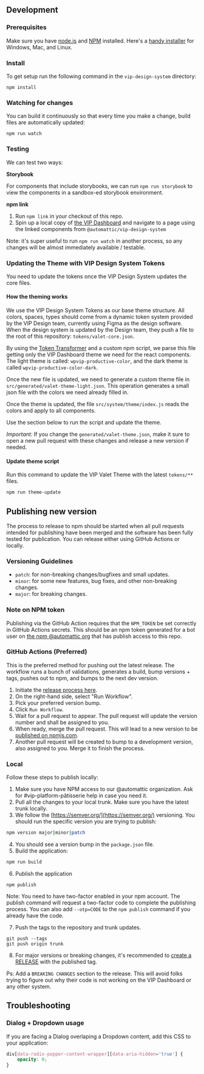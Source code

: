 ## Development

### Prerequisites

Make sure you have [node.js](https://nodejs.org/) and [NPM](https://docs.npmjs.com/getting-started/what-is-npm) installed. Here's a [handy installer](https://nodejs.org/download/) for Windows, Mac, and Linux.

### Install

To get setup run the following command in the `vip-design-system` directory:

```
npm install
```

### Watching for changes

You can build it continuously so that every time you make a change, build files are automatically updated:

```
npm run watch
```

### Testing

We can test two ways:

**Storybook**

For components that include storybooks, we can run `npm run storybook` to view the components in a sandbox-ed storybook environment.

**npm link**

1. Run `npm link` in your checkout of this repo.
2. Spin up a local copy of [the VIP Dashboard](https://github.com/automattic/vip-ui) and navigate to a page using the linked components from `@automattic/vip-design-system`

Note: it's super useful to run `npm run watch` in another process, so any changes will be almost immediately available / testable.

### Updating the Theme with VIP Design System Tokens

You need to update the tokens once the VIP Design System updates the core files.

#### How the theming works

We use the VIP Design System Tokens as our base theme structure. All colors, spaces, types should come from a dynamic token system provided by the VIP Design team, currently using Figma as the design software. When the design system is updated by the Design team, they push a file to the root of this repository: `tokens/valet-core.json`.

By using the [Token Transformer](https://docs.tokens.studio/sync/github#7-how-to-use-tokens-stored-in-github-in-development) and a custom npm script, we parse this file getting only the VIP Dashboard theme we need for the react components. The light theme is called: `wpvip-productive-color`, and the dark theme is called `wpvip-productive-color-dark`.

Once the new file is updated, we need to generate a custom theme file in `src/generated/valet-theme-light.json`. This operation generates a small json file with the colors we need already filled in.

Once the theme is updated, the file `src/system/theme/index.js` reads the colors and apply to all components.

Use the section below to run the script and update the theme.

_Important:_ If you change the `generated/valet-theme.json`, make it sure to open a new pull request with these changes and release a new version if needed.

#### Update theme script

Run this command to update the VIP Valet Theme with the latest `tokens/**` files.

```bash
npm run theme-update
```

## Publishing new version

The process to release to npm should be started when all pull requests intended for publishing have been merged and the software has been fully tested for publication. You can release either using GitHub Actions or locally.


### Versioning Guidelines

- `patch`: for non-breaking changes/bugfixes and small updates.
- `minor`: for some new features, bug fixes, and other non-breaking changes.
- `major`: for breaking changes.

### Note on NPM token

Publishing via the GitHub Action requires that the `NPM_TOKEN` be set correctly in GitHub Actions secrets. This should be an npm token generated for a bot user on [the npm @automattic org](https://www.npmjs.com/settings/automattic) that has publish access to this repo.

### GitHub Actions (Preferred)

This is the preferred method for pushing out the latest release. The workflow runs a bunch of validations, generates a build, bump versions + tags, pushes out to npm, and bumps to the next dev version.

1. Initiate the [release process here](https://github.com/Automattic/vip-design-system/actions/workflows/npm-prepare-release.yml).
1. On the right-hand side, select "Run Workflow".
1. Pick your preferred version bump.
1. Click `Run Workflow`.
1. Wait for a pull request to appear. The pull request will update the version number and shall be assigned to you.
1. When ready, merge the pull request. This will lead to a new version to be [published on npmjs.com](https://www.npmjs.com/package/@automattic/vip-design-system).
1. Another pull request will be created to bump to a development version, also assigned to you. Merge it to finish the process.


### Local

Follow these steps to publish locally:

1. Make sure you have NPM access to our @automattic organization. Ask for #vip-platform-pâtisserie help in case you need it.
2. Pull all the changes to your local trunk. Make sure you have the latest trunk locally.
3. We follow the [https://semver.org/](https://semver.org/) versioning. You should run the specific version you are trying to publish:

```bash
npm version major|minor|patch
```

4. You should see a version bump in the `package.json` file.
5. Build the application:

```bash
npm run build
```

6. Publish the application

```
npm publish
```

Note: You need to have two-factor enabled in your npm account. The publish command will request a two-factor code to complete the publishing process. You can also add `--otp=CODE` to the `npm publish` command if you already have the code.

7. Push the tags to the repository and trunk updates.

```
git push --tags
git push origin trunk
```

8. For major versions or breaking changes, it's recommended to [create a RELEASE](https://github.com/Automattic/vip-design-system/releases) with the published tag.

Ps: Add a `BREAKING CHANGES` section to the release. This will avoid folks trying to figure out why their code is not working on the VIP Dashboard or any other system.

## Troubleshooting

### Dialog + Dropdown usage

If you are facing a Dialog overlaping a Dropdown content, add this CSS to your application:

```css
div[data-radix-popper-content-wrapper][data-aria-hidden='true'] {
	opacity: 0;
}
```
